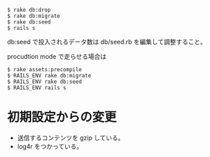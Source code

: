
    $ rake db:drop
	$ rake db:migrate
	$ rake db:seed
	$ rails s

db:seed で投入されるデータ数は db/seed.rb を編集して調整すること。  

procudtion mode で走らせる場合は

    $ rake assets:precompile
    $ RAILS_ENV rake db:migrate
    $ RAILS_ENV rake db:seed
    $ RAILS_ENV rails s

初期設定からの変更
===================

* 送信するコンテンツを gzip している。 
* log4r をつかっている。  

